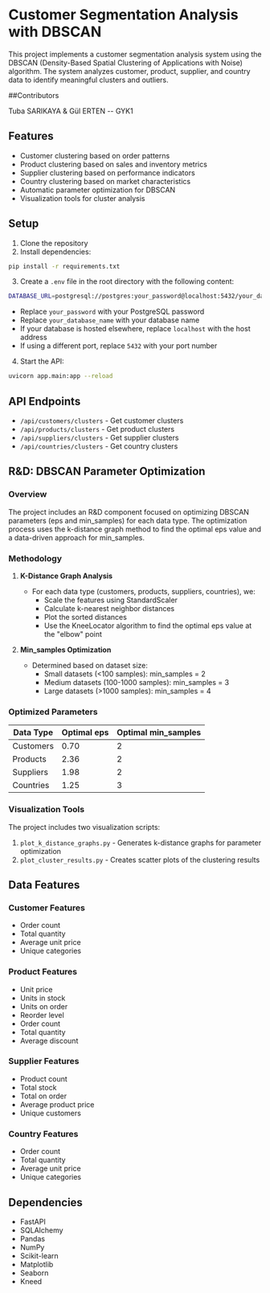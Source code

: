 # Customer Segmentation Analysis with DBSCAN

This project implements a customer segmentation analysis system using the DBSCAN (Density-Based Spatial Clustering of Applications with Noise) algorithm. The system analyzes customer, product, supplier, and country data to identify meaningful clusters and outliers.

##Contributors

Tuba SARIKAYA & Gül ERTEN -- GYK1

## Features

- Customer clustering based on order patterns
- Product clustering based on sales and inventory metrics
- Supplier clustering based on performance indicators
- Country clustering based on market characteristics
- Automatic parameter optimization for DBSCAN
- Visualization tools for cluster analysis

## Setup

1. Clone the repository
2. Install dependencies:
```bash
pip install -r requirements.txt
```

3. Create a `.env` file in the root directory with the following content:
```bash
DATABASE_URL=postgresql://postgres:your_password@localhost:5432/your_database_name
```

   - Replace `your_password` with your PostgreSQL password
   - Replace `your_database_name` with your database name
   - If your database is hosted elsewhere, replace `localhost` with the host address
   - If using a different port, replace `5432` with your port number

4. Start the API:
```bash
uvicorn app.main:app --reload
```

## API Endpoints

- `/api/customers/clusters` - Get customer clusters
- `/api/products/clusters` - Get product clusters
- `/api/suppliers/clusters` - Get supplier clusters
- `/api/countries/clusters` - Get country clusters

## R&D: DBSCAN Parameter Optimization

### Overview
The project includes an R&D component focused on optimizing DBSCAN parameters (eps and min_samples) for each data type. The optimization process uses the k-distance graph method to find the optimal eps value and a data-driven approach for min_samples.

### Methodology

1. **K-Distance Graph Analysis**
   - For each data type (customers, products, suppliers, countries), we:
     - Scale the features using StandardScaler
     - Calculate k-nearest neighbor distances
     - Plot the sorted distances
     - Use the KneeLocator algorithm to find the optimal eps value at the "elbow" point

2. **Min_samples Optimization**
   - Determined based on dataset size:
     - Small datasets (<100 samples): min_samples = 2
     - Medium datasets (100-1000 samples): min_samples = 3
     - Large datasets (>1000 samples): min_samples = 4

### Optimized Parameters

| Data Type | Optimal eps | Optimal min_samples |
|-----------|-------------|---------------------|
| Customers | 0.70        | 2                   |
| Products  | 2.36        | 2                   |
| Suppliers | 1.98        | 2                   |
| Countries | 1.25        | 3                   |

### Visualization Tools

The project includes two visualization scripts:
1. `plot_k_distance_graphs.py` - Generates k-distance graphs for parameter optimization
2. `plot_cluster_results.py` - Creates scatter plots of the clustering results

## Data Features

### Customer Features
- Order count
- Total quantity
- Average unit price
- Unique categories

### Product Features
- Unit price
- Units in stock
- Units on order
- Reorder level
- Order count
- Total quantity
- Average discount

### Supplier Features
- Product count
- Total stock
- Total on order
- Average product price
- Unique customers

### Country Features
- Order count
- Total quantity
- Average unit price
- Unique categories

## Dependencies

- FastAPI
- SQLAlchemy
- Pandas
- NumPy
- Scikit-learn
- Matplotlib
- Seaborn
- Kneed

